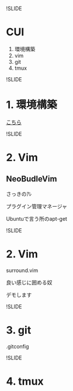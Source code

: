 !SLIDE

# CUI

1. 環境構築
2. vim
3. git
4. tmux


!SLIDE

# 1. 環境構築

[こちら](https://docs.google.com/presentation/d/10xdTbBoIY6h5Qaunz_t9-uacdR9mWD0b6ObIXdgZwOM/pub?start=false&loop=false&delayms=3000#slide=id.p)

!SLIDE

# 2. Vim

## NeoBudleVim

さっきのｱﾚ

プラグイン管理マネージャ

Ubuntuで言う所のapt-get

!SLIDE

# 2. Vim

surround.vim

良い感じに囲める奴

デモします

!SLIDE

# 3. git

.gitconfig

!SLIDE

# 4. tmux

